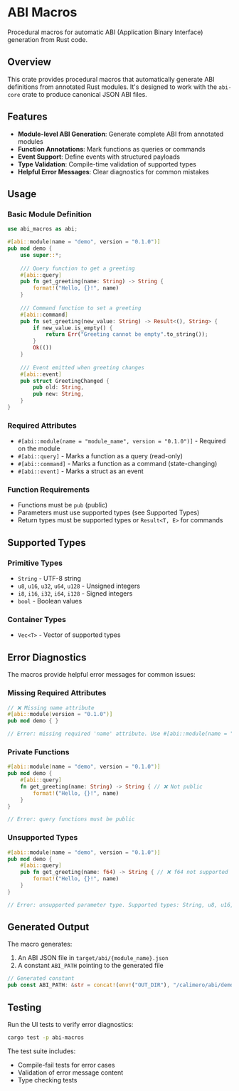 # ABI Macros

Procedural macros for automatic ABI (Application Binary Interface) generation from Rust code.

## Overview

This crate provides procedural macros that automatically generate ABI definitions from annotated Rust modules. It's designed to work with the `abi-core` crate to produce canonical JSON ABI files.

## Features

- **Module-level ABI Generation**: Generate complete ABI from annotated modules
- **Function Annotations**: Mark functions as queries or commands
- **Event Support**: Define events with structured payloads
- **Type Validation**: Compile-time validation of supported types
- **Helpful Error Messages**: Clear diagnostics for common mistakes

## Usage

### Basic Module Definition

```rust
use abi_macros as abi;

#[abi::module(name = "demo", version = "0.1.0")]
pub mod demo {
    use super::*;
    
    /// Query function to get a greeting
    #[abi::query]
    pub fn get_greeting(name: String) -> String {
        format!("Hello, {}!", name)
    }
    
    /// Command function to set a greeting
    #[abi::command]
    pub fn set_greeting(new_value: String) -> Result<(), String> {
        if new_value.is_empty() {
            return Err("Greeting cannot be empty".to_string());
        }
        Ok(())
    }
    
    /// Event emitted when greeting changes
    #[abi::event]
    pub struct GreetingChanged {
        pub old: String,
        pub new: String,
    }
}
```

### Required Attributes

- `#[abi::module(name = "module_name", version = "0.1.0")]` - Required on the module
- `#[abi::query]` - Marks a function as a query (read-only)
- `#[abi::command]` - Marks a function as a command (state-changing)
- `#[abi::event]` - Marks a struct as an event

### Function Requirements

- Functions must be `pub` (public)
- Parameters must use supported types (see Supported Types)
- Return types must be supported types or `Result<T, E>` for commands

## Supported Types

### Primitive Types
- `String` - UTF-8 string
- `u8`, `u16`, `u32`, `u64`, `u128` - Unsigned integers
- `i8`, `i16`, `i32`, `i64`, `i128` - Signed integers
- `bool` - Boolean values

### Container Types
- `Vec<T>` - Vector of supported types

## Error Diagnostics

The macros provide helpful error messages for common issues:

### Missing Required Attributes
```rust
// ❌ Missing name attribute
#[abi::module(version = "0.1.0")]
pub mod demo { }

// Error: missing required 'name' attribute. Use #[abi::module(name = "module_name", version = "0.1.0")]
```

### Private Functions
```rust
#[abi::module(name = "demo", version = "0.1.0")]
pub mod demo {
    #[abi::query]
    fn get_greeting(name: String) -> String { // ❌ Not public
        format!("Hello, {}!", name)
    }
}

// Error: query functions must be public
```

### Unsupported Types
```rust
#[abi::module(name = "demo", version = "0.1.0")]
pub mod demo {
    #[abi::query]
    pub fn get_greeting(name: f64) -> String { // ❌ f64 not supported
        format!("Hello, {}!", name)
    }
}

// Error: unsupported parameter type. Supported types: String, u8, u16, u32, u64, u128, i8, i16, i32, i64, i128, bool, Vec<T> where T is supported
```

## Generated Output

The macro generates:
1. An ABI JSON file in `target/abi/{module_name}.json`
2. A constant `ABI_PATH` pointing to the generated file

```rust
// Generated constant
pub const ABI_PATH: &str = concat!(env!("OUT_DIR"), "/calimero/abi/demo.json");
```

## Testing

Run the UI tests to verify error diagnostics:

```bash
cargo test -p abi-macros
```

The test suite includes:
- Compile-fail tests for error cases
- Validation of error message content
- Type checking tests 